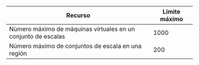 | Recurso | Límite máximo |
| --- | --- |
| Número máximo de máquinas virtuales en un conjunto de escalas |1000 |
| Número máximo de conjuntos de escala en una región |200 |

